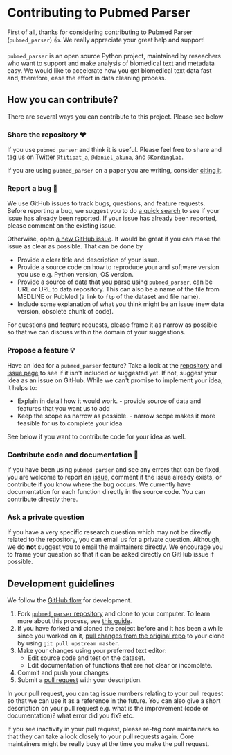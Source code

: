 # Contributing to Pubmed Parser

First of all, thanks for considering contributing to Pubmed Parser (`pubmed_parser`) 👍. We really appreciate your great help and support!

`pubmed_parser` is an open source Python project, maintained by reseachers who want to support and make analysis of biomedical text and metadata easy. We would like to accelerate how you get biomedical text data fast and, therefore, ease the effort in data cleaning process.

## How you can contribute?

There are several ways you can contribute to this project. Please see below

### Share the repository ❤️

If you use `pubmed_parser` and think it is useful. Please feel free to share and tag us on Twitter [`@titipat_a`](https://twitter.com/titipat_a), [`@daniel_akuna`](https://twitter.com/daniel_akuna), and [`@KordingLab`](https://twitter.com/KordingLab).

If you are using `pubmed_parser` on a paper you are writing, consider [citing it](https://github.com/titipata/pubmed_parser#citation).

### Report a bug 🐛

We use GitHub issues to track bugs, questions, and feature requests. Before reporting a bug, we suggest you to do [a quick search](https://github.com/titipata/pubmed_parser/issues) to see if your issue has already been reported. If your issue has already been reported, please comment on the existing issue.

Otherwise, open [a new GitHub issue](https://github.com/titipata/pubmed_parser/issues). It would be great if you can make the issue as clear as possible. That can be done by

* Provide a clear title and description of your issue.
* Provide a source code on how to reproduce your and software version you use e.g. Python version, OS version.
* Provide a source of data that you parse using `pubmed_parser`, can be URL or URL to data repository. This can also be a name of the file from MEDLINE or PubMed (a link to `ftp` of the dataset and file name).
* Include some explanation of what you think might be an issue (new data version, obsolete chunk of code).

For questions and feature requests, please frame it as narrow as possible so that we can discuss within the domain of your suggestions.

### Propose a feature 💡

Have an idea for a `pubmed_parser` feature? Take a look at the [repository](https://github.com/titipata/pubmed_parser) and [issue page](https://github.com/titipata/pubmed_parser/issues) to see if it isn't included or suggested yet. If not, suggest your idea as an issue on GitHub. While we can't promise to implement your idea, it helps to:

* Explain in detail how it would work. - provide source of data and features that you want us to add
* Keep the scope as narrow as possible. - narrow scope makes it more feasible for us to complete your idea

See below if you want to contribute code for your idea as well.

### Contribute code and documentation 📝

If you have been using `pubmed_parser` and see any errors that can be fixed, you are welcome to report an [issue](https://github.com/titipata/pubmed_parser/issues), comment if the issue already exists, or contribute if you know where the bug occurs. We currently have documentation for each function directly in the source code. You can contribute directly there.

### Ask a private question

If you have a very specific research question which may not be directly related to the repository, you can email us for a private question. Although, we do **not** suggest you to email the maintainers directly. We encourage you to frame your question so that it can be asked directly on GitHub issue if possible.

## Development guidelines

We follow the [GitHub flow](https://guides.github.com/introduction/flow/) for development.

1. Fork [`pubmed_parser` repository](https://github.com/titipata/pubmed_parser) and clone to your computer. To learn more about this process, see [this guide](https://guides.github.com/activities/forking/).
2. If you have forked and cloned the project before and it has been a while since you worked on it, [pull changes from the original repo](https://help.github.com/articles/merging-an-upstream-repository-into-your-fork/) to your clone by using `git pull upstream master`.
3. Make your changes using your preferred text editor:
   * Edit source code and test on the dataset.
   * Edit documentation of functions that are not clear or incomplete.
4. Commit and push your changes
5. Submit a [pull request](https://github.com/titipata/pubmed_parser/pulls) with your description.

In your pull request, you can tag issue numbers relating to your pull request so that we can use it as a reference in the future. You can also give a short description on your pull request e.g. what is the improvement (code or documentation)? what error did you fix? etc.

If you see inactivity in your pull request, please re-tag core maintainers so that they can take a look closely to your pull requests again. Core maintainers might be really busy at the time you make the pull request.
